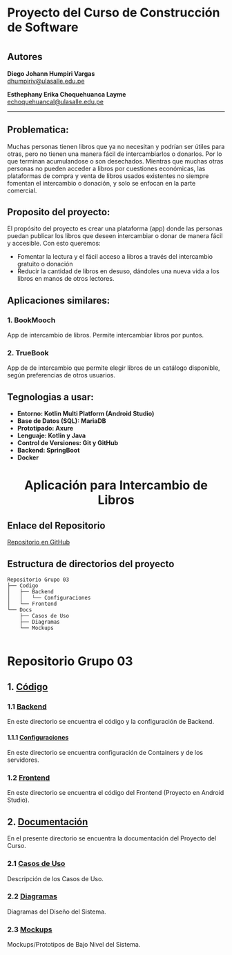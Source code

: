 # Proyecto del Curso de Construcción de Software
# 

## Autores

**Diego Johann Humpiri Vargas**  
[dhumpiriv@ulasalle.edu.pe](mailto:dhumpiriv@ulasalle.edu.pe)

**Esthephany Erika Choquehuanca Layme**  
[echoquehuancal@ulasalle.edu.pe](mailto:echoquehuancal@ulasalle.edu.pe)

---

## Problematica:
Muchas personas tienen libros que ya no necesitan y podrían ser útiles para otras, pero no tienen una manera fácil de intercambiarlos o donarlos. Por lo que terminan acumulandose o son desechados. Mientras que muchas otras personas no pueden acceder a libros por cuestiones económicas, las plataformas de compra y venta de libros usados existentes no siempre fomentan el intercambio o donación, y solo se enfocan en la parte comercial. 

## Proposito del proyecto:
El propósito del proyecto es crear una plataforma (app) donde las personas puedan publicar los libros que deseen intercambiar o donar de manera fácil y accesible. Con esto queremos:
- Fomentar la lectura y el fácil acceso a libros a través del intercambio gratuito o donación
- Reducir la cantidad de libros en desuso, dándoles una nueva vida a los libros en manos de otros lectores.


## Aplicaciones similares:

### 1. **BookMooch**
App de intercambio de libros. Permite intercambiar libros por puntos.

### 2. **TrueBook**
App de de intercambio que permite elegir libros de un catálogo disponible, según preferencias de otros usuarios.

## Tegnologias a usar:

- **Entorno: Kotlin Multi Platform (Android Studio)**  
- **Base de Datos (SQL): MariaDB**  
- **Prototipado: Axure**  
- **Lenguaje: Kotlin y Java**  
- **Control de Versiones: Git y GitHub**  
- **Backend: SpringBoot**
- **Docker**

<h1 align="center">Aplicación para Intercambio de Libros</h1>

## Enlace del Repositorio
[Repositorio en GitHub](https://github.com/eluqm/CS2024-2Grupo03)

## **Estructura de directorios del proyecto**

```plaintext
Repositorio Grupo 03
├── Codigo
│   ├── Backend
│   │   └── Configuraciones
│   └── Frontend
└── Docs
    ├── Casos de Uso
    ├── Diagramas
    └── Mockups
    
```
    
# **Repositorio Grupo 03**

## **1. [Código](https://github.com/eluqm/CS2024-2Grupo03/tree/main/Codigo)**

### **1.1 [Backend](https://github.com/eluqm/CS2024-2Grupo03/tree/main/Codigo/Backend)**
En este directorio se encuentra el código y la configuración de Backend.

#### **1.1.1 [Configuraciones](https://github.com/eluqm/CS2024-2Grupo03/tree/main/Codigo/Backend/Configuraciones)**

En este directorio se encuentra configuración de Containers y de los servidores.

### **1.2 [Frontend](https://github.com/eluqm/CS2024-2Grupo03/tree/main/Codigo/Frontend)**

En este directorio se encuentra el código del Frontend (Proyecto en Android Studio).

## **2. [Documentación](https://github.com/eluqm/CS2024-2Grupo03/tree/main/Docs)**

En el presente directorio se encuentra la documentación del Proyecto del Curso.

### **2.1 [Casos de Uso](https://github.com/eluqm/CS2024-2Grupo03/tree/main/Docs/Casos%20de%20Uso)**

Descripción de los Casos de Uso.

### **2.2 [Diagramas](https://github.com/eluqm/CS2024-2Grupo03/tree/main/Docs/Diagramas)**

Diagramas del Diseño del Sistema.

### **2.3 [Mockups](https://github.com/eluqm/CS2024-2Grupo03/tree/main/Docs/Mockups)**

Mockups/Prototipos de Bajo Nivel del Sistema.